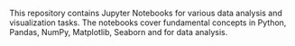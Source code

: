 This repository contains Jupyter Notebooks for various data analysis and visualization tasks. The notebooks cover fundamental concepts in Python, Pandas, NumPy, Matplotlib, Seaborn and  for data analysis.
